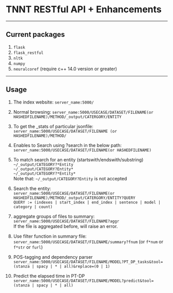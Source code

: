 # TNNT RESTful API + Enhancements

---
## Current packages
1. `flask`
2. `flask_restful`
3. `nltk`
4. `numpy`
5. `neuralcoref` (require c++ 14.0 version or greater)

---
## Usage

1. The index website: `server_name:5000/`  

2. Normal browsing: `server_name:5000/USECASE/DATASET/FILENAME(or HASHEDFILENAME)/METHOD/_output/CATERGORY/ENTITY`  

3. To get the _stats of particular jsonfile:  
   `server_name:5000/USECASE/DATASET/FILENAME (or HASHEDFILENAME)/METHOD/`

4. Enables to Search using ?search in the below path:  
   `server_name:5000/USECASE/DATASET/FILENAME(or HASHEDFILENAME)`

5. To match search for an entity (startswith/endswith/substring)  
    `~/_output/CATEGORY?*Entity`  
    `~/_output/CATEGORY?Entity*`  
    `~/_output/CATEGORY?*Entity*`  
Note that: `~/_output/CATEGORY?Entity` is not accepted  

6. Search the entity:  
    `server_name:5000/USECASE/DATASET/FILENAME(or HASHEDFILENAME)/METHOD/_output/CATERGORY/ENTITY?QUERY`  
    `QUERY := (indexes | start_index | end_index | sentence | model | category | count)`

7. aggregate groups of files to summary:  
    `server_name:5000/USECASE/DATASET/FILENAME?aggr`  
    If the file is aggregated before, will raise an error.

8. Use filter function in summary file:  
    `server_name:5000/USECASE/DATASET/FILENAME/summary?fnum` (or `f*num` or `f*str` or `furl`)

9. POS-tagging and dependency parser
    `server_name:5000/USECASE/DATASET/FILENAME/MODEL?PT_DP_tasks&tool=(stanza | spacy | * | all)&replace=(0 | 1)`

10. Predict the elapsed time in PT-DP
    `server_name:5000/USECASE/DATASET/FILENAME/MODEL?predict&tool=(stanza | spacy | * | all)`
